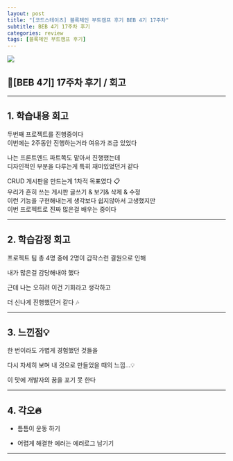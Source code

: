 ```yaml
---
layout: post
title: "[코드스테이츠] 블록체인 부트캠프 후기 BEB 4기 17주차"
subtitle: BEB 4기 17주차 후기
categories: review
tags: [블록체인 부트캠프 후기]
---
```


![](https://velog.velcdn.com/images/-__-/post/f8356d11-ea65-4a0c-b03c-ecde9d118a6a/image.png)

## 🦊[BEB 4기] 17주차 후기 / 회고

<hr>

## 1. 학습내용 회고

두번째 프로젝트를 진행중이다<br>
이번에는 2주동안 진행하는거라 여유가 조금 있었다

나는 프론트엔드 파트쪽도 맡아서 진행했는데<br>
디자인적인 부분을 다루는게 특히 재미있었던거 같다

CRUD 게시판을 만드는게 1차적 목표였다 📋<br>
우리가 흔히 쓰는 게시판 글쓰기 & 보기& 삭제 & 수정<br>
이런 기능을 구현해내는게 생각보다 쉽지않아서 고생했지만 <br>
이번 프로젝트로 진짜 많은걸 배우는 중이다

<hr>

## 2. 학습감정 회고

프로젝트 팀 총 4명 중에 2명이 갑작스런 결원으로 인해

내가 많은걸 감당해내야 했다

근데 나는 오히려 이건 기회라고 생각하고

더 신나게 진행했던거 같다 🎶

<hr>

## 3. 느낀점💡

한 번이라도 가볍게 경험했던 것들을

다시 자세히 보며 내 것으로 만들었을 때의 느낌...💡

이 맛에 개발자의 꿈을 포기 못 한다

<hr>

## 4. 각오🔥

- 틈틈이 운동 하기

- 어렵게 해결한 에러는 에러로그 남기기

---
